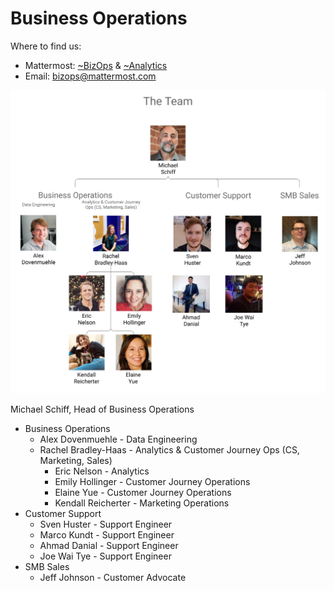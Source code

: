 # Business Operations

Where to find us:

* Mattermost: [~BizOps](https://community.mattermost.com/private-core/channels/bizops
) & [~Analytics](https://community.mattermost.com/private-core/channels/analytics-2)
* Email: [bizops@mattermost.com](https://mail.google.com/mail/?view=cm&fs=1&to=bizops@mattermost.com)

![](../../.gitbook/assets/bizops_image.png)

Michael Schiff, Head of Business Operations

* Business Operations
  * Alex Dovenmuehle - Data Engineering
  * Rachel Bradley-Haas - Analytics & Customer Journey Ops (CS, Marketing, Sales)
    * Eric Nelson - Analytics
    * Emily Hollinger - Customer Journey Operations
    * Elaine Yue - Customer Journey Operations
    * Kendall Reicherter - Marketing Operations
* Customer Support
  * Sven Huster - Support Engineer
  * Marco Kundt - Support Engineer
  * Ahmad Danial - Support Engineer
  * Joe Wai Tye - Support Engineer
* SMB Sales
  * Jeff Johnson - Customer Advocate
